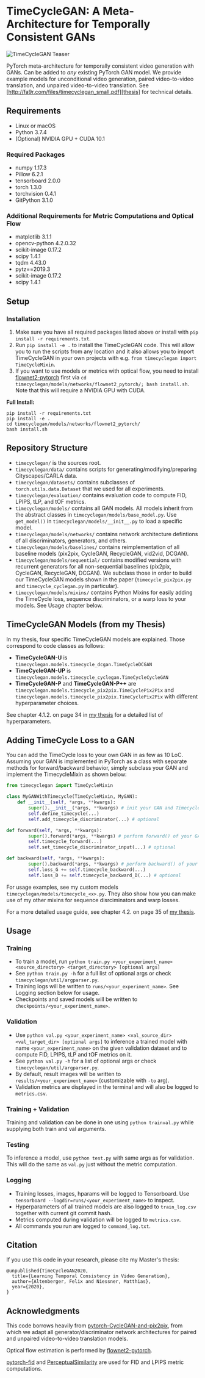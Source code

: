 # TimeCycleGAN: A Meta-Architecture for Temporally Consistent GANs

![TimeCycleGAN Teaser](teaser.gif)

PyTorch meta-architecture for temporally consistent video generation with GANs.
Can be added to *any* existing PyTorch GAN model.
We provide example models for unconditional video generation, paired video-to-video translation, and unpaired video-to-video translation.
See [http://fa9r.com/files/timecyclegan_small.pdf][thesis] for technical details.

## Requirements
* Linux or macOS
* Python 3.7.4
* (Optional) NVIDIA GPU + CUDA 10.1

### Required Packages
* numpy 1.17.3
* Pillow 6.2.1
* tensorboard 2.0.0
* torch 1.3.0
* torchvision 0.4.1
* GitPython 3.1.0

### Additional Requirements for Metric Computations and Optical Flow
* matplotlib 3.1.1
* opencv-python 4.2.0.32
* scikit-image 0.17.2
* scipy 1.4.1
* tqdm 4.43.0
* pytz==2019.3
* scikit-image 0.17.2
* scipy 1.4.1

## Setup
### Installation
1. Make sure you have all required packages listed above or install with `pip install -r requirements.txt`.
2. Run `pip install -e .` to install the TimeCycleGAN code.
This will allow you to run the scripts from any location
and it also allows you to import TimeCycleGAN in your own projects
with e.g. `from timecyclegan import TimeCycleMixin`.
3. If you want to use models or metrics with optical flow, you need to install
 [flownet2-pytorch](https://github.com/NVIDIA/flownet2-pytorch/) first via
`cd timecyclegan/models/networks/flownet2_pytorch/; bash install.sh`.
Note that this will require a NVIDIA GPU with CUDA.

**Full Install:**
```
pip install -r requirements.txt
pip install -e .
cd timecyclegan/models/networks/flownet2_pytorch/
bash install.sh
```

## Repository Structure
- `timecyclegan/` is the sources root.
- `timecyclegan/data/` contains scripts for generating/modifying/preparing
Cityscapes/CARLA data.
- `timecyclegan/datasets/` contains subclasses of `torch.utils.data.Dataset`
that we used for all experiments.
- `timecyclegan/evaluation/` contains evaluation code to compute
FID, LPIPS, tLP, and tOF metrics.
- `timecyclegan/models/` contains all GAN models.
All models inherit from the abstract classes in 
`timecyclegan/models/base_model.py`.
Use `get_model()` in `timecyclegan/models/__init__.py` to load a specific
model.
- `timecyclegan/models/networks/` contains network architecture defintions
of all discriminators, generators, and others.
- `timecyclegan/models/baselines/` contains reimplementation of all
baseline models (pix2pix, CycleGAN, RecycleGAN, vid2vid, DCGAN).
- `timecyclegan/models/sequential/` contains modified versions with
recurrent generators for all non-sequential baselines 
(pix2pix, CycleGAN, RecycleGAN, DCGAN).
We subclass those in order to build our TimeCycleGAN models shown in the
paper (`timecycle_pix2pix.py` and `timecycle_cyclegan.py` in particular).
- `timecyclegan/models/mixins/` contains Python Mixins for easily adding
the TimeCycle loss, sequence discriminators, or a warp loss to your models.
See Usage chapter below.

## TimeCycleGAN Models (from my Thesis)
In my thesis, four specific TimeCycleGAN models are explained. Those
correspond to code classes as follows:
- **TimeCycleGAN-U** is `timecyclegan.models.timecycle_dcgan.TimeCycleDCGAN`
- **TimeCycleGAN-UP** is `timecyclegan.models.timecycle_cyclegan.TimeCycleCycleGAN`
- **TimeCycleGAN-P** and **TimeCycleGAN-P++** are `timecyclegan.models.timecycle_pix2pix.TimeCyclePix2Pix`
and `timecyclegan.models.timecycle_pix2pix.TimeCyclePix2Pix` with different
hyperparameter choices.

See chapter 4.1.2. on page 34 in [my thesis][thesis] for a detailed list of hyperparameters.

## Adding TimeCycle Loss to a GAN
You can add the TimeCycle loss to your own GAN in as few as 10 LoC.
Assuming your GAN is implemented in PyTorch as a class with separate
methods for forward/backward behavior, simply subclass your GAN
and implement the TimecycleMixin as shown below:
```python
from timecyclegan import TimeCycleMixin

class MyGANWithTimecycle(TimeCycleMixin, MyGAN):
    def __init__(self, *args, **kwargs):
        super().__init__(*args, **kwargs) # init your GAN and TimecycleMixin
        self.define_timecycle(...)
        self.add_timecycle_discriminator(...) # optional

def forward(self, *args, **kwargs):
        super().forward(*args, **kwargs) # perform forward() of your GAN
        self.timecycle_forward(...)
        self.set_timecycle_discriminator_input(...) # optional

def backward(self, *args, **kwargs):
        super().backward(*args, **kwargs) # perform backward() of your GAN
        self.loss_G += self.timecycle_backward(...)
        self.loss_D += self.timecycle_backward_D(...) # optional
```

For usage examples, see my custom models `timecyclegan/models/timecycle_<x>.py`.
They also show how you can make use of my other mixins for 
sequence disrciminators and warp losses.

For a more detailed usage guide, see chapter 4.2. on page 35 of [my thesis][thesis].

## Usage

### Training
* To train a model, run `python train.py <your_experiment_name> <source_directory> <target_directory> [optional args]`
* See `python train.py -h` for a full list of optional args or check `timecyclegan/util/argparser.py`.
* Training logs will be written to `runs/<your_experiment_name>`. See Logging section below for usage.
* Checkpoints and saved models will be written to `checkpoints/<your_experiment_name>`.

### Validation
* Use `python val.py <your_experiment_name> <val_source_dir> <val_target_dir> [optional args]`
to inference a trained model with name `<your_experiment_name>` on the given validation dataset
and to compute FID, LPIPS, tLP and tOF metrics on it.
* See `python val.py -h` for a list of optional args or check `timecyclegan/util/argparser.py`.
* By default, result images will be written to `results/<your_experiment_name>` (customizable with `-to` arg).
* Validation metrics are displayed in the terminal and will also be logged to `metrics.csv`.

### Training + Validation
Training and validation can be done in one using `python trainval.py` while supplying both train and val arguments.

### Testing
To inference a model, use `python test.py` with same args as for validation.
This will do the same as `val.py` just without the metric computation.

### Logging
* Training losses, images, hparams will be logged to Tensorboard. Use `tensorboard --logdir=runs/<your_experiment_name>` to inspect.
* Hyperparameters of all trained models are also logged to `train_log.csv` together with current git commit hash.
* Metrics computed during validation will be logged to `metrics.csv`.
* All commands you run are logged to `command_log.txt`.

## Citation
If you use this code in your research, please cite my Master's thesis:
```
@unpublished{TimeCycleGAN2020,
  title={Learning Temporal Consistency in Video Generation},
  author={Altenberger, Felix and Niessner, Matthias},
  year={2020},
}
```

## Acknowledgments
This code borrows heavily from [pytorch-CycleGAN-and-pix2pix](https://github.com/junyanz/pytorch-CycleGAN-and-pix2pix),
from which we adapt all generator/discriminator network architectures for paired and unpaired video-to-video translation models.

Optical flow estimation is performed by [flownet2-pytorch](https://github.com/NVIDIA/flownet2-pytorch/).

[pytorch-fid](https://github.com/mseitzer/pytorch-fid) and [PerceptualSimilarity](https://github.com/richzhang/PerceptualSimilarity)
are used for FID and LPIPS metric computations.

[thesis]: http://fa9r.com/files/timecyclegan_small.pdf